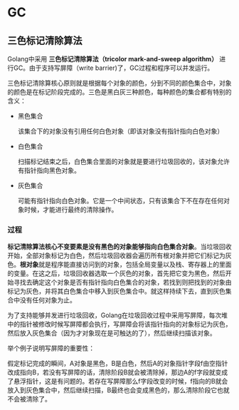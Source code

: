 # GC

## 三色标记清除算法

Golang中采用 **三色标记清除算法（tricolor mark-and-sweep algorithm）** 进行GC。由于支持写屏障（write barrier)了，GC过程和程序可以并发运行。

三色标记清除算核心原则就是根据每个对象的颜色，分到不同的颜色集合中，对象的颜色是在标记阶段完成的。三色是黑白灰三种颜色，每种颜色的集合都有特别的含义：

- 黑色集合
    
    该集合下的对象没有引用任何白色对象（即该对象没有指针指向白色对象）
- 白色集合
    
    扫描标记结束之后，白色集合里面的对象就是要进行垃圾回收的，该对象允许有指针指向黑色对象。
- 灰色集合
    
    可能有指针指向白色对象。它是一个中间状态，只有该集合下不在存在任何对象时候，才能进行最终的清除操作。


### 过程

**标记清除算法核心不变要素是没有黑色的对象能够指向白色集合对象**。当垃圾回收开始，全部对象标记为白色，然后垃圾回收器会遍历所有根对象并把它们标记为灰色。**根对象**就是程序能直接访问到的对象，包括全局变量以及栈、寄存器上的里面的变量。在这之后，垃圾回收器选取一个灰色的对象，首先把它变为黑色，然后开始寻找去确定这个对象是否有指针指向白色集合的对象，若找到则把找到的对象由标记为灰色，并将其白色集合中移入到灰色集合中。就这样持续下去，直到灰色集合中没有任何对象为止。

为了支持能够并发进行垃圾回收，Golang在垃圾回收过程中采用写屏障，每次堆中的指针被修改时候写屏障都会执行，写屏障会将该指针指向的对象标记为灰色，然后放入灰色集合（因为才对象现在是可触达的了），然后继续扫描该对象。

举个例子说明写屏障的重要性：

假定标记完成的瞬间，A对象是黑色，B是白色，然后A的对象指针字段f由空指针改成指向B，若没有写屏障的话，清除阶段B就会被清除掉，那边A的f字段就变成了悬浮指针，这是有问题的。若存在写屏障那么f字段改变的时候，f指向的B就会放入到灰色集合中，然后继续扫描，B最终也会变成黑色的，那么清除阶段它也就不会被清除了。
